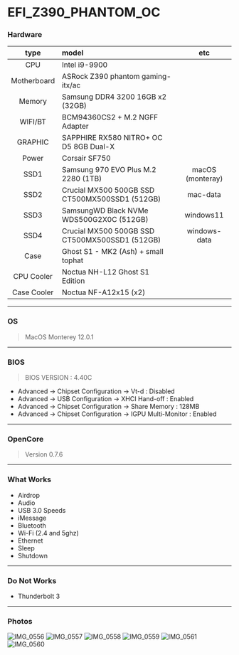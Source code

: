 # EFI_Z390_PHANTOM_OC

### Hardware
| type | model | etc |
|:----:|:------|:-----:|
| CPU | Intel i9-9900 |   |
| Motherboard | ASRock Z390 phantom gaming-itx/ac |   |
| Memory | Samsung DDR4 3200 16GB x2 (32GB) |   |
| WIFI/BT | BCM94360CS2 + M.2 NGFF Adapter |   |
| GRAPHIC | SAPPHIRE RX580 NITRO+ OC D5 8GB Dual-X |   |
| Power | Corsair SF750 |   |
| SSD1 |  Samsung 970 EVO Plus M.2 2280 (1TB)  | macOS (monteray)  |
| SSD2 |  Crucial MX500 500GB SSD CT500MX500SSD1 (512GB)  |  mac-data |
| SSD3 |  SamsungWD Black NVMe WDS500G2X0C (512GB)  | windows11  |
| SSD4 |  Crucial MX500 500GB SSD CT500MX500SSD1 (512GB)  |  windows-data |
| Case |  Ghost S1 - MK2 (Ash) + small tophat  |   |
| CPU Cooler |  Noctua NH-L12 Ghost S1 Edition |   |
| Case Cooler |  Noctua NF-A12x15 (x2) |   |
---
### OS
> MacOS Monterey 12.0.1
---
### BIOS
> BIOS VERSION : 4.40C
* Advanced → Chipset Configuration → Vt-d : Disabled
* Advanced → USB Configuration → XHCI Hand-off : Enabled
* Advanced → Chipset Configuration → Share Memory : 128MB
* Advanced → Chipset Configuration → IGPU Multi-Monitor : Enabled
---
### OpenCore
> Version 0.7.6

---
### What Works
* Airdrop
* Audio
* USB 3.0 Speeds
* iMessage
* Bluetooth
* Wi-Fi (2.4 and 5ghz)
* Ethernet
* Sleep
* Shutdown
---
### Do Not Works
* Thunderbolt 3
---
### Photos
![IMG_0556](https://user-images.githubusercontent.com/67728580/128796252-58d3717e-8fd2-49b2-916b-2d472fd42190.JPG)
![IMG_0557](https://user-images.githubusercontent.com/67728580/128796263-0919bf08-6cb0-4288-ace3-e50d1f43436d.JPG)
![IMG_0558](https://user-images.githubusercontent.com/67728580/128796269-d6637b44-e7f1-4742-a53b-3cee1bcd36ee.JPG)
![IMG_0559](https://user-images.githubusercontent.com/67728580/128796272-83b1ff2a-2e9e-4ff2-806b-03182bad164c.JPG)
![IMG_0561](https://tva1.sinaimg.cn/large/008i3skNgy1gtbgowj40sj31900u0jze.jpg)
![IMG_0560](https://user-images.githubusercontent.com/67728580/128796276-79a9290e-2ce9-4e71-8a89-e1025a942248.JPG)
